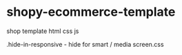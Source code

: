 # shopy-ecommerce-template

shop template html css js

.hide-in-responsive - hide for smart / media screen.css
